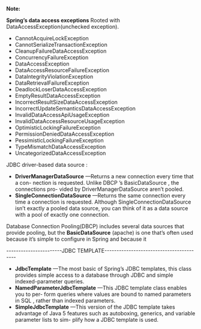 **Note:**

**Spring’s data access exceptions** Rooted with DataAccessException(unchecked exception).
* CannotAcquireLockException
* CannotSerializeTransactionException
* CleanupFailureDataAccessException
* ConcurrencyFailureException
* DataAccessException
* DataAccessResourceFailureException
* DataIntegrityViolationException
* DataRetrievalFailureException
* DeadlockLoserDataAccessException
* EmptyResultDataAccessException
* IncorrectResultSizeDataAccessException
* IncorrectUpdateSemanticsDataAccessException
* InvalidDataAccessApiUsageException
* InvalidDataAccessResourceUsageException
* OptimisticLockingFailureException
* PermissionDeniedDataAccessException
* PessimisticLockingFailureException
* TypeMismatchDataAccessException
* UncategorizedDataAccessException

JDBC driver-based data source : 
* **DriverManagerDataSource** —Returns a new connection every time that a con-
nection is requested. Unlike DBCP ’s BasicDataSource , the connections pro-
vided by DriverManagerDataSource aren’t pooled.
* **SingleConnectionDataSource** —Returns the same connection every time a
connection is requested. Although SingleConnectionDataSource isn’t exactly
a pooled data source, you can think of it as a data source with a pool of exactly
one connection.

Database Connection Pooling(DBCP) includes several data sources that provide pooling, but the **BasicDataSource** (apache) is one that’s often used because it’s simple to configure in Spring and because it

-----------------------JDBC TEMPLATE-----------------------------------------

* **JdbcTemplate** —The most basic of Spring’s JDBC templates, this class provides
simple access to a database through JDBC and simple indexed-parameter queries.
* **NamedParameterJdbcTemplate** —This JDBC template class enables you to per-
form queries where values are bound to named parameters in SQL , rather than
indexed parameters.
* **SimpleJdbcTemplate** —This version of the JDBC template takes advantage of
Java 5 features such as autoboxing, generics, and variable parameter lists to sim-
plify how a JDBC template is used.


